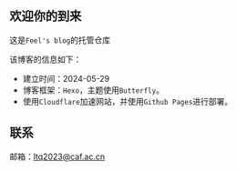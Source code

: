 ## 欢迎你的到来

这是`Feel's blog`的托管仓库

该博客的信息如下：

- 建立时间：2024-05-29
- 博客框架：`Hexo`，主题使用`Butterfly`。
- 使用`Cloudflare`加速网站，并使用`Github Pages`进行部署。

## 联系

邮箱：ltq2023@caf.ac.cn
